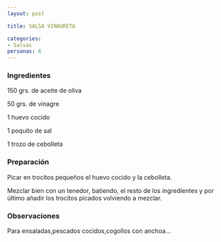 ```yaml
---
layout: post

title: SALSA VINAGRETA

categories:
- Salsas
personas: 6 
---
```


<h3>Ingredientes</h3>
150 grs. de aceite de oliva

50 grs. de vinagre

1 huevo cocido

1 poquito de sal

1 trozo de cebolleta

<h3>Preparación</h3>
Picar en trocitos pequeños el huevo cocido y la cebolleta.

Mezclar bien con un tenedor, batiendo, el resto de los ingredientes y por último añadir los trocitos picados volviendo a mezclar.

<h3>Observaciones</h3>
Para ensaladas,pescados cocidos,cogollos con anchoa...

